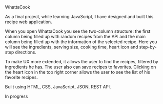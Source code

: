 WhattaCook

As a final project, while learning JavaScript, I have designed and built this recipe web application. 

When you open WhattaCook you see the two-column structure: the first column being filled up with random recipes from the API and the main column being filled up with the information of the selected recipe. Here you will see the ingredients, serving size, cooking time, heart icon and step-by-step directions.

To make UX more extended, it allows the user to find the recipes, filtered by ingredients he has. The user also can save recipes to favorites. Clicking on the heart icon in the top right corner allows the user to see the list of his favorite recipes.

Built using HTML, CSS, JavaScript, JSON, REST API. 

In progress
